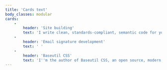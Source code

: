 ```yaml
---
title: 'Cards text'
body_classes: modular
cards:
    -
        header: 'Site building'
        text: 'I write clean, standards-compliant, semantic code for your website, webplatform or webshop that search engines prefer, and is easy to maintain.'
    -
        header: 'Email signature development'
        text: ' '
    -
        header: 'Baseutil CSS'
        text: 'I''m the author of Baseutil CSS, an open source, modern, fully flexible, and utility-centric desktop-first front-end framework, designed to help developers in streamlined custom web development. I base all development projects on this, to deliver unique designs in code, with maximum efficiency.'
---
```


